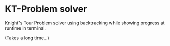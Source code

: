 # KT-Problem solver

Knight's Tour Problem solver using backtracking while showing progress at runtime in terminal.

(Takes a long time...)
